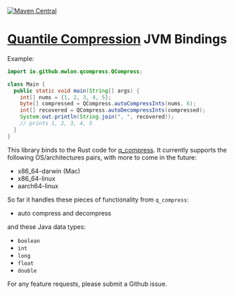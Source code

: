 [![Maven Central][maven-badge]][maven-url]

[maven-badge]: https://maven-badges.herokuapp.com/maven-central/io.github.mwlon/q-compress-jni/badge.svg?gav=true
[maven-url]: https://search.maven.org/artifact/io.github.mwlon/q-compress-jni

# [Quantile Compression](https://github.com/mwlon/quantile-compression) JVM Bindings

Example:

```java
import io.github.mwlon.qcompress.QCompress;

class Main {
  public static void main(String[] args) {
    int[] nums = {1, 2, 3, 4, 5};
    byte[] compressed = QCompress.autoCompressInts(nums, 6);
    int[] recovered = QCompress.autoDecompressInts(compressed);
    System.out.println(String.join(", ", recovered));
    // prints 1, 2, 3, 4, 5
  }
}
```

This library binds to the Rust code for
[q_compress](https://github.com/mwlon/quantile-compression/tree/main/q_compress).
It currently supports the following OS/architectures pairs, with more
to come in the future:
* x86_64-darwin (Mac)
* x86_64-linux
* aarch64-linux

So far it handles these pieces of functionality from `q_compress`:
* auto compress and decompress

and these Java data types:
* `boolean`
* `int`
* `long`
* `float`
* `double`

For any feature requests, please submit a Github issue.
